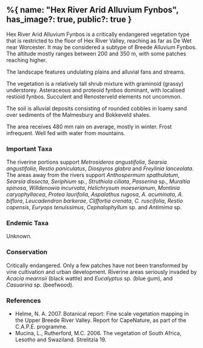 %{
    name: "Hex River Arid Alluvium Fynbos",
    has_image?: true,
    public?: true
}
---
Hex River Arid Alluvium Fynbos is a critically endangered vegetation type that is restricted to the floor of Hex River Valley, reaching as far as De Wet near Worcester. It may be considered a subtype of Breede Alluvium Fynbos. The altitude mostly ranges between 200 and 350 m, with some patches reaching higher.

The landscape features undulating plains and alluvial fans and streams.

The vegetation is a relatively tall shrub mixture with graminoid (grassy) understorey. Asteraceous and proteoid fynbos dominant, with localised restioid fynbos. Succulent and Renosterveld elements not uncommon.

The soil is alluvial deposits consisting of rounded cobbles in loamy sand over sediments of the Malmesbury and Bokkeveld shales.

The area receives 480 mm rain on average, mostly in winter. Frost infrequent. Well fed with water from mountains.

### Important Taxa
                                                                                                                                                                                                                                                                                                                                                                                                                                                                                                        
The riverine portions support *Metrosideros angustifolia*, *Searsia angustifolia*, *Restio paniculatus*, *Diospyros glabra* and *Freylinia lanceolata*. The areas away from the rivers support *Anthospermum spathulatum*, *Searsia dissecta*, *Seriphium* sp., *Struthiola ciliata*, *Passerina* sp., *Muraltia spinosa*, *Willdenowia incurvata*, *Helichrysum moeserianum*, *Montinia caryophyllacea*, *Protea laurifolia*, *Aspalathus rugosa*, *A. acuminata*, *A. biflora*, *Leucadendron barkerae*, *Cliffortia crenata*, *C. ruscifolia*, *Restio capensis*, *Euryops tenuissimus*, *Cephalophyllum* sp. and *Antimima* sp.

### Endemic Taxa

Unknown.

### Conservation

Critically endangered. Only a few patches have not been transformed by vine cultivation and urban development. Riverine areas seriously invaded
by *Acacia mearnsii* (black wattle) and *Eucalyptus* sp. (blue gum), and *Casuarina* sp. (beefwood).

### References

* Helme, N. A. 2007. Botanical report: Fine scale vegetation mapping in the Upper Breede River Valley. Report for CapeNature, as part of the C.A.P.E. programme.
* Mucina, L., Rutherford, M.C. 2006. The vegetation of South Africa, Lesotho and Swaziland. Strelitzia 19.